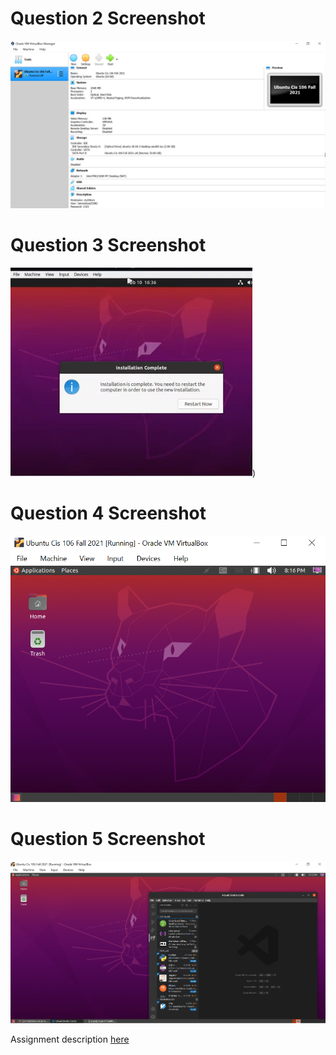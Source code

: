 # Question 2 Screenshot

![Question 2 answer](../Imgs/Virtualbox1.PNG)

# Question 3 Screenshot

![Question 3 answer](../Imgs/Virtualbox2.PNG))

# Question 4 Screenshot

![Question 4 answer](../Imgs/Virtualbox4.PNG)

# Question 5 Screenshot

![Question 5 answer](../Imgs/Virtualbox3.PNG)

Assignment description [here](https://raw.githubusercontent.com/ra559/cis106/main/labs/lab2.md)